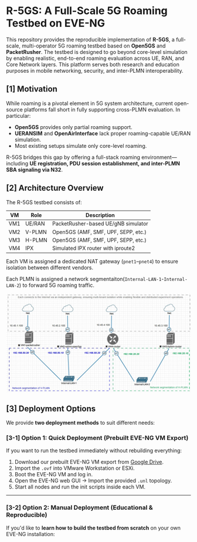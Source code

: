 # R-5GS: A Full-Scale 5G Roaming Testbed on EVE-NG

This repository provides the reproducible implementation of **R-5GS**, a full-scale, multi-operator 5G roaming testbed based on **Open5GS** and **PacketRusher**. The testbed is designed to go beyond core-level simulation by enabling realistic, end-to-end roaming evaluation across UE, RAN, and Core Network layers. This platform serves both research and education purposes in mobile networking, security, and inter-PLMN interoperability.

## [1] Motivation

While roaming is a pivotal element in 5G system architecture, current open-source platforms fall short in fully supporting cross-PLMN evaluation. In particular:

- **Open5GS** provides only partial roaming support.
- **UERANSIM** and **OpenAirInterface** lack proper roaming-capable UE/RAN simulation.
- Most existing setups simulate only core-level roaming.

R-5GS bridges this gap by offering a full-stack roaming environment—including **UE registration, PDU session establishment, and inter-PLMN SBA signaling via N32**.


## [2] Architecture Overview

The R-5GS testbed consists of:

| VM | Role | Description |
|----|------|-------------|
| VM1 | UE/RAN | PacketRusher-based UE/gNB simulator |
| VM2 | V-PLMN | Open5GS (AMF, SMF, UPF, SEPP, etc.) |
| VM3 | H-PLMN | Open5GS (AMF, SMF, UPF, SEPP, etc.) |
| VM4 | IPX | Simulated IPX router with iproute2 |

Each VM is assigned a dedicated NAT gateway (`pnet1`–`pnet4`) to ensure isolation between different vendors.

Each PLMN is assigned a network segmentaiton(`Internal-LAN-1`-`Internal-LAN-2`) to forward 5G roaming traffic. 

![Network Topology](./docs/topo.jpg)


## [3] Deployment Options

We provide **two deployment methods** to suit different needs:

### [3-1] Option 1: Quick Deployment (Prebuilt EVE-NG VM Export)

If you want to run the testbed immediately without rebuilding everything:

1. Download our prebuilt EVE-NG VM export from [Google Drive](https://drive.google.com/file/d/1wKQYs--OQn9XEg68P6qQnO_OdGcTWo4R/view?usp=sharing).
2. Import the `.ovf` into VMware Workstation or ESXi.
3. Boot the EVE-NG VM and log in.
4. Open the EVE-NG web GUI → Import the provided `.unl` topology.
5. Start all nodes and run the init scripts inside each VM.

----

### [3-2] Option 2: Manual Deployment (Educational & Reproducible)

If you'd like to **learn how to build the testbed from scratch** on your own EVE-NG installation:
